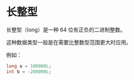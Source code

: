 # 长整型

长整型（long）是一种 64 位有正负的二进制整数。

这种数据类型一般是在需要比整数型范围更大时应用。

例如：

```java
long a = 100000L;
int b = -200000L;
```
